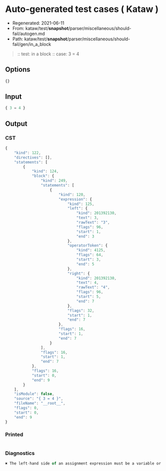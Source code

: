# Auto-generated test cases ( Kataw )
- Regenerated: 2021-06-11
- From: kataw/test/__snapshot__/parser/miscellaneous/should-fail/autogen.md
- Path: kataw/test/__snapshot__/parser/miscellaneous/should-fail/gen/in_a_block
> :: test: in a block
> :: case: 3 = 4
## Options

`````js
{}
`````
## Input

`````js
{ 3 = 4 }
`````
## Output

### CST

```javascript
{
    "kind": 122,
    "directives": [],
    "statements": [
        {
            "kind": 124,
            "block": {
                "kind": 249,
                "statements": [
                    {
                        "kind": 120,
                        "expression": {
                            "kind": 125,
                            "left": {
                                "kind": 201392130,
                                "text": 3,
                                "rawText": "3",
                                "flags": 96,
                                "start": 1,
                                "end": 3
                            },
                            "operatorToken": {
                                "kind": 4125,
                                "flags": 64,
                                "start": 3,
                                "end": 5
                            },
                            "right": {
                                "kind": 201392130,
                                "text": 4,
                                "rawText": "4",
                                "flags": 96,
                                "start": 5,
                                "end": 7
                            },
                            "flags": 32,
                            "start": 1,
                            "end": 7
                        },
                        "flags": 16,
                        "start": 1,
                        "end": 7
                    }
                ],
                "flags": 16,
                "start": 1,
                "end": 7
            },
            "flags": 16,
            "start": 0,
            "end": 9
        }
    ],
    "isModule": false,
    "source": "{ 3 = 4 }",
    "fileName": "__root__",
    "flags": 0,
    "start": 0,
    "end": 9
}
```

### Printed

```javascript

```

### Diagnostics

```javascript
✖ The left-hand side of an assignment expression must be a variable or a property access - start: 3, end: 5

```

